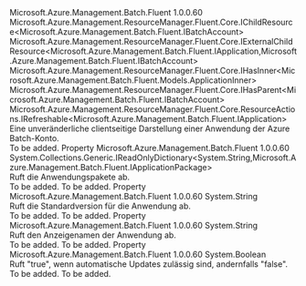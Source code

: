 <Type Name="IApplication" FullName="Microsoft.Azure.Management.Batch.Fluent.IApplication">
  <TypeSignature Language="C#" Value="public interface IApplication : Microsoft.Azure.Management.ResourceManager.Fluent.Core.IChildResource&lt;Microsoft.Azure.Management.Batch.Fluent.IBatchAccount&gt;, Microsoft.Azure.Management.ResourceManager.Fluent.Core.IExternalChildResource&lt;Microsoft.Azure.Management.Batch.Fluent.IApplication,Microsoft.Azure.Management.Batch.Fluent.IBatchAccount&gt;, Microsoft.Azure.Management.ResourceManager.Fluent.Core.IHasInner&lt;Microsoft.Azure.Management.Batch.Fluent.Models.ApplicationInner&gt;, Microsoft.Azure.Management.ResourceManager.Fluent.Core.IHasParent&lt;Microsoft.Azure.Management.Batch.Fluent.IBatchAccount&gt;, Microsoft.Azure.Management.ResourceManager.Fluent.Core.ResourceActions.IRefreshable&lt;Microsoft.Azure.Management.Batch.Fluent.IApplication&gt;" />
  <TypeSignature Language="ILAsm" Value=".class public interface auto ansi abstract IApplication implements class Microsoft.Azure.Management.ResourceManager.Fluent.Core.IChildResource`1&lt;class Microsoft.Azure.Management.Batch.Fluent.IBatchAccount&gt;, class Microsoft.Azure.Management.ResourceManager.Fluent.Core.IExternalChildResource`2&lt;class Microsoft.Azure.Management.Batch.Fluent.IApplication, class Microsoft.Azure.Management.Batch.Fluent.IBatchAccount&gt;, class Microsoft.Azure.Management.ResourceManager.Fluent.Core.IHasInner`1&lt;class Microsoft.Azure.Management.Batch.Fluent.Models.ApplicationInner&gt;, class Microsoft.Azure.Management.ResourceManager.Fluent.Core.IHasName, class Microsoft.Azure.Management.ResourceManager.Fluent.Core.IHasParent`1&lt;class Microsoft.Azure.Management.Batch.Fluent.IBatchAccount&gt;, class Microsoft.Azure.Management.ResourceManager.Fluent.Core.ResourceActions.IIndexable, class Microsoft.Azure.Management.ResourceManager.Fluent.Core.ResourceActions.IRefreshable`1&lt;class Microsoft.Azure.Management.Batch.Fluent.IApplication&gt;" />
  <TypeSignature Language="DocId" Value="T:Microsoft.Azure.Management.Batch.Fluent.IApplication" />
  <TypeSignature Language="VB.NET" Value="Public Interface IApplication&#xA;Implements IChildResource(Of IBatchAccount), IExternalChildResource(Of IApplication, IBatchAccount), IHasInner(Of ApplicationInner), IHasParent(Of IBatchAccount), IRefreshable(Of IApplication)" />
  <TypeSignature Language="F#" Value="type IApplication = interface&#xA;    interface IExternalChildResource&lt;IApplication, IBatchAccount&gt;&#xA;    interface IChildResource&lt;IBatchAccount&gt;&#xA;    interface IHasName&#xA;    interface IIndexable&#xA;    interface IHasParent&lt;IBatchAccount&gt;&#xA;    interface IRefreshable&lt;IApplication&gt;&#xA;    interface IHasInner&lt;ApplicationInner&gt;" />
  <AssemblyInfo>
    <AssemblyName>Microsoft.Azure.Management.Batch.Fluent</AssemblyName>
    <AssemblyVersion>1.0.0.60</AssemblyVersion>
  </AssemblyInfo>
  <Interfaces>
    <Interface>
      <InterfaceName>Microsoft.Azure.Management.ResourceManager.Fluent.Core.IChildResource&lt;Microsoft.Azure.Management.Batch.Fluent.IBatchAccount&gt;</InterfaceName>
    </Interface>
    <Interface>
      <InterfaceName>Microsoft.Azure.Management.ResourceManager.Fluent.Core.IExternalChildResource&lt;Microsoft.Azure.Management.Batch.Fluent.IApplication,Microsoft.Azure.Management.Batch.Fluent.IBatchAccount&gt;</InterfaceName>
    </Interface>
    <Interface>
      <InterfaceName>Microsoft.Azure.Management.ResourceManager.Fluent.Core.IHasInner&lt;Microsoft.Azure.Management.Batch.Fluent.Models.ApplicationInner&gt;</InterfaceName>
    </Interface>
    <Interface>
      <InterfaceName>Microsoft.Azure.Management.ResourceManager.Fluent.Core.IHasParent&lt;Microsoft.Azure.Management.Batch.Fluent.IBatchAccount&gt;</InterfaceName>
    </Interface>
    <Interface>
      <InterfaceName>Microsoft.Azure.Management.ResourceManager.Fluent.Core.ResourceActions.IRefreshable&lt;Microsoft.Azure.Management.Batch.Fluent.IApplication&gt;</InterfaceName>
    </Interface>
  </Interfaces>
  <Docs>
    <summary>
            Eine unveränderliche clientseitige Darstellung einer Anwendung der Azure Batch-Konto.
            </summary>
    <remarks>To be added.</remarks>
  </Docs>
  <Members>
    <Member MemberName="ApplicationPackages">
      <MemberSignature Language="C#" Value="public System.Collections.Generic.IReadOnlyDictionary&lt;string,Microsoft.Azure.Management.Batch.Fluent.IApplicationPackage&gt; ApplicationPackages { get; }" />
      <MemberSignature Language="ILAsm" Value=".property instance class System.Collections.Generic.IReadOnlyDictionary`2&lt;string, class Microsoft.Azure.Management.Batch.Fluent.IApplicationPackage&gt; ApplicationPackages" />
      <MemberSignature Language="DocId" Value="P:Microsoft.Azure.Management.Batch.Fluent.IApplication.ApplicationPackages" />
      <MemberSignature Language="VB.NET" Value="Public ReadOnly Property ApplicationPackages As IReadOnlyDictionary(Of String, IApplicationPackage)" />
      <MemberSignature Language="F#" Value="member this.ApplicationPackages : System.Collections.Generic.IReadOnlyDictionary&lt;string, Microsoft.Azure.Management.Batch.Fluent.IApplicationPackage&gt;" Usage="Microsoft.Azure.Management.Batch.Fluent.IApplication.ApplicationPackages" />
      <MemberType>Property</MemberType>
      <AssemblyInfo>
        <AssemblyName>Microsoft.Azure.Management.Batch.Fluent</AssemblyName>
        <AssemblyVersion>1.0.0.60</AssemblyVersion>
      </AssemblyInfo>
      <ReturnValue>
        <ReturnType>System.Collections.Generic.IReadOnlyDictionary&lt;System.String,Microsoft.Azure.Management.Batch.Fluent.IApplicationPackage&gt;</ReturnType>
      </ReturnValue>
      <Docs>
        <summary>
            Ruft die Anwendungspakete ab.
            </summary>
        <value>To be added.</value>
        <remarks>To be added.</remarks>
      </Docs>
    </Member>
    <Member MemberName="DefaultVersion">
      <MemberSignature Language="C#" Value="public string DefaultVersion { get; }" />
      <MemberSignature Language="ILAsm" Value=".property instance string DefaultVersion" />
      <MemberSignature Language="DocId" Value="P:Microsoft.Azure.Management.Batch.Fluent.IApplication.DefaultVersion" />
      <MemberSignature Language="VB.NET" Value="Public ReadOnly Property DefaultVersion As String" />
      <MemberSignature Language="F#" Value="member this.DefaultVersion : string" Usage="Microsoft.Azure.Management.Batch.Fluent.IApplication.DefaultVersion" />
      <MemberType>Property</MemberType>
      <AssemblyInfo>
        <AssemblyName>Microsoft.Azure.Management.Batch.Fluent</AssemblyName>
        <AssemblyVersion>1.0.0.60</AssemblyVersion>
      </AssemblyInfo>
      <ReturnValue>
        <ReturnType>System.String</ReturnType>
      </ReturnValue>
      <Docs>
        <summary>
            Ruft die Standardversion für die Anwendung ab.
            </summary>
        <value>To be added.</value>
        <remarks>To be added.</remarks>
      </Docs>
    </Member>
    <Member MemberName="DisplayName">
      <MemberSignature Language="C#" Value="public string DisplayName { get; }" />
      <MemberSignature Language="ILAsm" Value=".property instance string DisplayName" />
      <MemberSignature Language="DocId" Value="P:Microsoft.Azure.Management.Batch.Fluent.IApplication.DisplayName" />
      <MemberSignature Language="VB.NET" Value="Public ReadOnly Property DisplayName As String" />
      <MemberSignature Language="F#" Value="member this.DisplayName : string" Usage="Microsoft.Azure.Management.Batch.Fluent.IApplication.DisplayName" />
      <MemberType>Property</MemberType>
      <AssemblyInfo>
        <AssemblyName>Microsoft.Azure.Management.Batch.Fluent</AssemblyName>
        <AssemblyVersion>1.0.0.60</AssemblyVersion>
      </AssemblyInfo>
      <ReturnValue>
        <ReturnType>System.String</ReturnType>
      </ReturnValue>
      <Docs>
        <summary>
            Ruft den Anzeigenamen der Anwendung ab.
            </summary>
        <value>To be added.</value>
        <remarks>To be added.</remarks>
      </Docs>
    </Member>
    <Member MemberName="UpdatesAllowed">
      <MemberSignature Language="C#" Value="public bool UpdatesAllowed { get; }" />
      <MemberSignature Language="ILAsm" Value=".property instance bool UpdatesAllowed" />
      <MemberSignature Language="DocId" Value="P:Microsoft.Azure.Management.Batch.Fluent.IApplication.UpdatesAllowed" />
      <MemberSignature Language="VB.NET" Value="Public ReadOnly Property UpdatesAllowed As Boolean" />
      <MemberSignature Language="F#" Value="member this.UpdatesAllowed : bool" Usage="Microsoft.Azure.Management.Batch.Fluent.IApplication.UpdatesAllowed" />
      <MemberType>Property</MemberType>
      <AssemblyInfo>
        <AssemblyName>Microsoft.Azure.Management.Batch.Fluent</AssemblyName>
        <AssemblyVersion>1.0.0.60</AssemblyVersion>
      </AssemblyInfo>
      <ReturnValue>
        <ReturnType>System.Boolean</ReturnType>
      </ReturnValue>
      <Docs>
        <summary>
            Ruft "true", wenn automatische Updates zulässig sind, andernfalls "false".
            </summary>
        <value>To be added.</value>
        <remarks>To be added.</remarks>
      </Docs>
    </Member>
  </Members>
</Type>